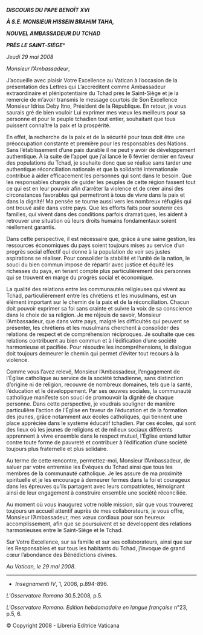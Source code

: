 ***DISCOURS DU PAPE BENOÎT XVI***

***À S.E. MONSIEUR HISSEIN BRAHIM TAHA,***

***NOUVEL AMBASSADEUR DU TCHAD***

***PRÈS LE SAINT-SIÈGE****

*Jeudi 29 mai 2008*

*Monsieur l’Ambassadeur*,

J’accueille avec plaisir Votre Excellence au Vatican à l’occasion de la présentation des Lettres qui L’accréditent comme Ambassadeur extraordinaire et plénipotentiaire du Tchad près le Saint-Siège et je la remercie de m’avoir transmis le message courtois de Son Excellence Monsieur Idriss Deby Itno, Président de la République. En retour, je vous saurais gré de bien vouloir Lui exprimer mes vœux les meilleurs pour sa personne et pour le peuple tchadien tout entier, souhaitant que tous puissent connaître la paix et la prospérité.

En effet, la recherche de la paix et de la sécurité pour tous doit être une préoccupation constante et première pour les responsables des Nations. Sans l’établissement d’une paix durable il ne peut y avoir de développement authentique. À la suite de l’appel que j’ai lancé le 6 février dernier en faveur des populations du Tchad, je souhaite donc que se réalise sans tarder une authentique réconciliation nationale et que la solidarité internationale contribue à aider efficacement les personnes qui sont dans le besoin. Que les responsables chargés de guider les peuples de cette région fassent tout ce qui est en leur pouvoir afin d’arrêter la violence et de créer ainsi des circonstances favorables qui permettront à tous de vivre dans la paix et dans la dignité! Ma pensée se tourne aussi vers les nombreux réfugiés qui ont trouvé asile dans votre pays. Que les efforts faits pour soutenir ces familles, qui vivent dans des conditions parfois dramatiques, les aident à retrouver une situation où leurs droits humains fondamentaux soient réellement garantis.

Dans cette perspective, il est nécessaire que, grâce à une saine gestion, les ressources économiques du pays soient toujours mises au service d’un progrès social effectif qui donne à la population de voir ses justes aspirations se réaliser. Pour consolider la stabilité et l’unité de la nation, le souci du bien commun impose de répartir avec justice et équité les richesses du pays, en tenant compte plus particulièrement des personnes qui se trouvent en marge du progrès social et économique.

La qualité des relations entre les communautés religieuses qui vivent au Tchad, particulièrement entre les chrétiens et les musulmans, est un élément important sur le chemin de la paix et de la réconciliation. Chacun doit pouvoir exprimer sa foi sans crainte et suivre la voix de sa conscience dans le choix de sa religion. Je me réjouis de savoir, Monsieur l’Ambassadeur, que dans votre pays, malgré les difficultés qui peuvent se présenter, les chrétiens et les musulmans cherchent à consolider des relations de respect et de compréhension réciproques. Je souhaite que ces relations contribuent au bien commun et à l’édification d’une société harmonieuse et pacifiée. Pour résoudre les incompréhensions, le dialogue doit toujours demeurer le chemin qui permet d’éviter tout recours à la violence.

Comme vous l’avez relevé, Monsieur l’Ambassadeur, l’engagement de l’Église catholique au service de la société tchadienne, sans distinction d’origine ni de religion, recouvre de nombreux domaines, tels que la santé, l’éducation et le développement. Par ses œuvres sociales, la communauté catholique manifeste son souci de promouvoir la dignité de chaque personne. Dans cette perspective, je voudrais souligner de manière particulière l’action de l’Église en faveur de l’éducation et de la formation des jeunes, grâce notamment aux écoles catholiques, qui tiennent une place appréciée dans le système éducatif tchadien. Par ces écoles, qui sont des lieux où les jeunes de religions et de milieux sociaux différents apprennent à vivre ensemble dans le respect mutuel, l’Église entend lutter contre toute forme de pauvreté et contribuer à l’édification d’une société toujours plus fraternelle et plus solidaire.

Au terme de cette rencontre, permettez-moi, Monsieur l’Ambassadeur, de saluer par votre entremise les Évêques du Tchad ainsi que tous les membres de la communauté catholique. Je les assure de ma proximité spirituelle et je les encourage à demeurer fermes dans la foi et courageux dans les épreuves qu’ils partagent avec leurs compatriotes, témoignant ainsi de leur engagement à construire ensemble une société réconciliée.

Au moment où vous inaugurez votre noble mission, sûr que vous trouverez toujours un accueil attentif auprès de mes collaborateurs, je vous offre, Monsieur l’Ambassadeur, mes vœux cordiaux pour son heureux accomplissement, afin que se poursuivent et se développent des relations harmonieuses entre le Saint-Siège et le Tchad.

Sur Votre Excellence, sur sa famille et sur ses collaborateurs, ainsi que sur les Responsables et sur tous les habitants du Tchad, j’invoque de grand cœur l’abondance des Bénédictions divines.

*Au Vatican, le 29 mai 2008*.

* * *

* *Insegnamenti IV*, 1, 2008, p.894-896.

*L'Osservatore Romano* 30.5.2008, p.5.

*L'Osservatore Romano. Edition hebdomadaire en langue française* n°23, p.5, 6.

© Copyright 2008 - Libreria Editrice Vaticana